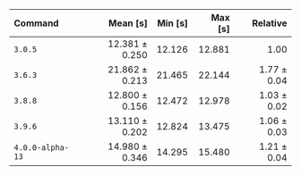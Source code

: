 | Command | Mean [s] | Min [s] | Max [s] | Relative |
|:---|---:|---:|---:|---:|
| `3.0.5` | 12.381 ± 0.250 | 12.126 | 12.881 | 1.00 |
| `3.6.3` | 21.862 ± 0.213 | 21.465 | 22.144 | 1.77 ± 0.04 |
| `3.8.8` | 12.800 ± 0.156 | 12.472 | 12.978 | 1.03 ± 0.02 |
| `3.9.6` | 13.110 ± 0.202 | 12.824 | 13.475 | 1.06 ± 0.03 |
| `4.0.0-alpha-13` | 14.980 ± 0.346 | 14.295 | 15.480 | 1.21 ± 0.04 |
